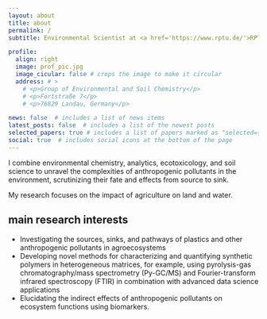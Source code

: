 ```yaml
---
layout: about
title: about
permalink: /
subtitle: Environmental Scientist at <a href='https://www.rptu.de/'>RPTU Kaiserslautern-Landau</a>, iES Landau, Institute for Environmental Sciences.

profile:
  align: right
  image: prof_pic.jpg
  image_cicular: false # crops the image to make it circular
  address: # >
    # <p>Group of Environmental and Soil Chemistry</p>
    # <p>Fortstraße 7</p>
    # <p>76829 Landau, Germany</p>

news: false  # includes a list of news items
latest_posts: false  # includes a list of the newest posts
selected_papers: true # includes a list of papers marked as "selected={true}"
social: true  # includes social icons at the bottom of the page
---
```


I combine environmental chemistry, analytics, ecotoxicology, and soil science to unravel the complexities of anthropogenic pollutants in the environment, scrutinizing their fate and effects from source to sink.

My research focuses on the impact of agriculture on land and water.

<p style="margin-bottom:1.75em;"></p>

## main research interests

- Investigating the sources, sinks, and pathways of plastics and other anthropogenic pollutants in agroecosystems
- Developing novel methods for characterizing and quantifying synthetic polymers in heterogeneous matrices, for example, using pyrolysis-gas chromatography/mass spectrometry (Py-GC/MS) and Fourier-transform infrared spectroscopy (FTIR) in combination with advanced data science applications
- Elucidating the indirect effects of anthropogenic pollutants on ecosystem functions using biomarkers.

<p style="margin-bottom:2.5em;"></p>

